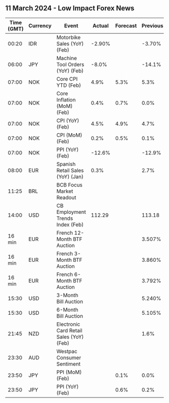 ## 11 March 2024 - Low Impact Forex News

| Time (GMT) | Currency | Event | Actual | Forecast | Previous |
|------|----------|-------|--------|----------|----------|
| 00:20 | IDR | Motorbike Sales (YoY) (Feb) | -2.90% |  | -3.70% |
| 06:00 | JPY | Machine Tool Orders (YoY) (Feb) | -8.0% |  | -14.1% |
| 07:00 | NOK | Core CPI YTD (Feb) | 4.9% | 5.3% | 5.3% |
| 07:00 | NOK | Core Inflation (MoM) (Feb) | 0.4% | 0.7% | 0.0% |
| 07:00 | NOK | CPI (YoY) (Feb) | 4.5% | 4.9% | 4.7% |
| 07:00 | NOK | CPI (MoM) (Feb) | 0.2% | 0.5% | 0.1% |
| 07:00 | NOK | PPI (YoY) (Feb) | -12.6% |  | -12.9% |
| 08:00 | EUR | Spanish Retail Sales (YoY) (Jan) | 0.3% |  | 2.7% |
| 11:25 | BRL | BCB Focus Market Readout |  |  |  |
| 14:00 | USD | CB Employment Trends Index (Feb) | 112.29 |  | 113.18 |
| 16 min | EUR | French 12-Month BTF Auction |  |  | 3.507% |
| 16 min | EUR | French 3-Month BTF Auction |  |  | 3.860% |
| 16 min | EUR | French 6-Month BTF Auction |  |  | 3.792% |
| 15:30 | USD | 3-Month Bill Auction |  |  | 5.240% |
| 15:30 | USD | 6-Month Bill Auction |  |  | 5.105% |
| 21:45 | NZD | Electronic Card Retail Sales (YoY) (Feb) |  |  | 1.6% |
| 23:30 | AUD | Westpac Consumer Sentiment |  |  |  |
| 23:50 | JPY | PPI (MoM) (Feb) |  | 0.1% | 0.0% |
| 23:50 | JPY | PPI (YoY) (Feb) |  | 0.6% | 0.2% |

